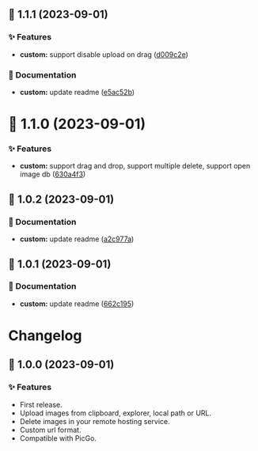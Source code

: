 ## :tada: 1.1.1 (2023-09-01)


### :sparkles: Features

* **custom:** support disable upload on drag ([d009c2e](https://github.com/Kuingsmile/vs-piclist/commit/d009c2e))


### :pencil: Documentation

* **custom:** update readme ([e5ac52b](https://github.com/Kuingsmile/vs-piclist/commit/e5ac52b))



# :tada: 1.1.0 (2023-09-01)


### :sparkles: Features

* **custom:** support drag and drop, support multiple delete, support open image db ([630a4f3](https://github.com/Kuingsmile/vs-piclist/commit/630a4f3))



## :tada: 1.0.2 (2023-09-01)


### :pencil: Documentation

* **custom:** update readme ([a2c977a](https://github.com/Kuingsmile/vs-piclist/commit/a2c977a))



## :tada: 1.0.1 (2023-09-01)


### :pencil: Documentation

* **custom:** update readme ([662c195](https://github.com/Kuingsmile/vs-piclist/commit/662c195))



# Changelog

## :tada: 1.0.0 (2023-09-01)

### :sparkles: Features

* First release.
* Upload images from clipboard, explorer, local path or URL.
* Delete images in your remote hosting service.
* Custom url format.
* Compatible with PicGo.
